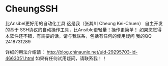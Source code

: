 # CheungSSH
比Ansibel更好用的自动化工具
这是我（张其川 Cheung Kei-Chuen） 自主开发的基于 SSH协议的自动操作工具，比Ansible更轻量！操作更简单！
如果您觉得本软件还不错，有需要的话，请与我联系，包括有任何的使用疑问
我的QQ  2418731289

详细的用法介绍请： http://blog.chinaunix.net/uid-29295703-id-4663051.html
如果有任何试用疑问，请联系我！！
